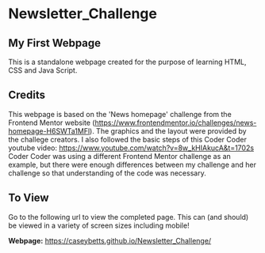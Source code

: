 # Newsletter_Challenge

## My First Webpage
This is a standalone webpage created for the purpose of learning HTML, CSS and Java Script. 

## Credits
This webpage is based on the 'News homepage' challenge from the Frontend Mentor website (https://www.frontendmentor.io/challenges/news-homepage-H6SWTa1MFl).
The graphics and the layout were provided by the challege creators. I also followed the basic steps of this Coder Coder youtube video: https://www.youtube.com/watch?v=8w_kHIAkucA&t=1702s
Coder Coder was using a different Frontend Mentor challenge as an example, but there were enough differences between my challenge and her challenge so that understanding of the code was necessary. 

## To View
Go to the following url to view the completed page. This can (and should) be viewed in a variety of screen sizes including mobile! 

**Webpage:** https://caseybetts.github.io/Newsletter_Challenge/
